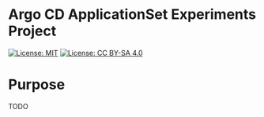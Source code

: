 [SPDX-License-Identifier: MIT]: #
[Copyright © 2024 The Argo CD ApplicationSet Authors]: #

# Argo CD ApplicationSet Experiments Project

[![License: MIT](https://img.shields.io/badge/License-MIT-yellow.svg)](https://opensource.org/licenses/MIT)
[![License: CC BY-SA 4.0](https://img.shields.io/badge/License-CC%20BY%204.0-yellow.svg)](https://creativecommons.org/licenses/by-sa/4.0/)

# Purpose

TODO
